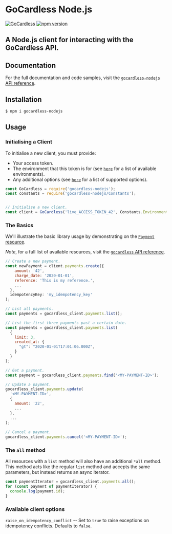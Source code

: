 GoCardless Node.js
============================================

[![GoCardless](https://circleci.com/gh/gocardless/gocardless-nodejs.svg?style=svg)](https://github.com/gocardless/gocardless-nodejs/commits/master) [![npm version](https://badge.fury.io/js/gocardless-nodejs.svg)](https://badge.fury.io/js/gocardless-nodejs)


A Node.js client for interacting with the GoCardless API.
------------

## Documentation

For the full documentation and code samples, visit the [`gocardless-nodejs` API reference](https://developer.gocardless.com/api-reference/#core-endpoints).


## Installation

```bash
$ npm i gocardless-nodejs
``` 

## Usage

### Initialising a Client

To initialise a new client, you must provide:

* Your access token.
* The environment that this token is for (see [`here`](https://github.com/gocardless/gocardless-nodejs/blob/077ed5f863dfbb277c6cfb7f95a2210b15052ea4/src/Constants.ts#L3) for a list of available environments).
* Any additional options (see [`here`](#available-client-options) for a list of supported options).

<!-- prettier-ignore -->
```js
const GoCardless = require('gocardless-nodejs');
const constants = require('gocardless-nodejs/Constants');


// Initialise a new client.
const client = GoCardless('live_ACCESS_TOKEN_42', Constants.Environments.Live, { option_0: '0', ... });
```

### The Basics

We'll illustrate the basic library usage by demonstrating on the [`Payment` resource](https://developer.gocardless.com/api-reference/#core-endpoints-payments).

*Note*, for a full list of available resources, visit the [`gocardless` API reference](https://developer.gocardless.com/api-reference/#core-endpoints).

<!-- prettier-ignore -->
```js
// Create a new payment.
const newPayment = client.payments.create({
    amount: '42',
    charge_date: '2020-01-01',
    reference: 'This is my reference.',
    ...
  },
  idempotencyKey: 'my_idempotency_key'
);

// List all payments.
const payments = gocardless_client.payments.list();

// List the first three payments past a certain date.
const payments = gocardless_client.payments.list(
  {
    limit: 3,
    created_at: {
      "gt": "2020-01-01T17:01:06.000Z",
    }
  }
);

// Get a payment.
const payment = gocardless_client.payments.find('<MY-PAYMENT-ID>');

// Update a payment.
gocardless_client.payments.update(
  '<MY-PAYMENT-ID>',
  {
    amount: '22',
    ...
  },
  ...
);
    
// Cancel a payment.
gocardless_client.payments.cancel('<MY-PAYMENT-ID>');
```


### The `all` method

All resources with a `list` method will also have an additional `*all` method. This method acts like the regular `list` method and accepts the same parameters, but instead returns an async iterator.

<!-- prettier-ignore -->
```js
const paymentIterator = gocardless_client.payments.all();
for (const payment of paymentIterator) {
  console.log(payment.id);
}
```

### Available client options

`raise_on_idempotency_conflict` -- Set to `true` to raise exceptions on idempotency conflicts. Defaults to `false`.
